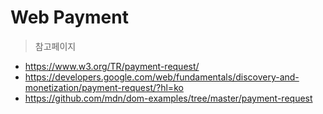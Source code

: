 # Web Payment  

> 참고페이지   
- https://www.w3.org/TR/payment-request/  
- https://developers.google.com/web/fundamentals/discovery-and-monetization/payment-request/?hl=ko  
- https://github.com/mdn/dom-examples/tree/master/payment-request  
